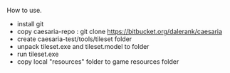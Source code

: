 How to use.

- install git
- copy caesaria-repo : git clone https://bitbucket.org/dalerank/caesaria
- create caesaria-test/tools/tileset folder
- unpack tileset.exe and tileset.model to folder
- run tileset.exe
- copy local "resources" folder to game resources folder

